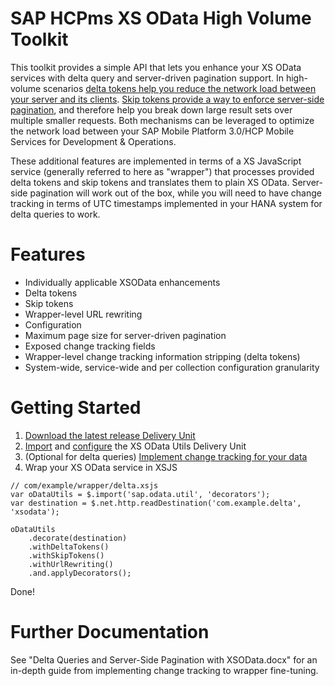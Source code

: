 # SAP HCPms XS OData High Volume Toolkit

This toolkit provides a simple API that lets you enhance your XS OData services with delta query and server-driven pagination support. In high-volume scenarios [delta tokens help you reduce the network load between your server and its clients](http://scn.sap.com/blogs/pault/2014/03/08/delta-queries-part-1). [Skip tokens provide a way to enforce server-side pagination](http://scn.sap.com/community/developer-center/mobility-platform/blog/2015/06/04/implementing-a-skip-token-odata-query-option-skiptoken-for-soap-data-using-integration-gateway), and therefore help you break down large result sets over multiple smaller requests. Both mechanisms can be leveraged to optimize the network load between your SAP Mobile Platform 3.0/HCP Mobile Services for Development & Operations.

These additional features are implemented in terms of a XS JavaScript service (generally referred to here as "wrapper") that processes provided delta tokens and skip tokens and translates them to plain XS OData. Server-side pagination will work out of the box, while you will need to have change tracking in terms of UTC timestamps implemented in your HANA system for delta queries to work.

# Features

- Individually applicable XSOData enhancements
 - Delta tokens
 - Skip tokens
 - Wrapper-level URL rewriting
- Configuration
 - Maximum page size for server-driven pagination
 - Exposed change tracking fields
 - Wrapper-level change tracking information stripping (delta tokens)
 - System-wide, service-wide and per collection configuration granularity

# Getting Started

1. [Download the latest release Delivery Unit](https://github.com/SAP/hcpms-odata-skip-token-pagination/tree/master/dist)
2. [Import](https://help.sap.com/saphelp_hanaplatform/helpdata/en/e6/c0c1f7373f417894e1f73be9f0e2fd/content.htm) and [configure](https://github.com/SAP/hcpms-xso-high-volume-toolkit#further-documentation) the XS OData Utils Delivery Unit
3. (Optional for delta queries) [Implement change tracking for your data](https://github.com/SAP/hcpms-xso-high-volume-toolkit#further-documentation)
4. Wrap your XS OData service in XSJS
```
// com/example/wrapper/delta.xsjs
var oDataUtils = $.import('sap.odata.util', 'decorators');
var destination = $.net.http.readDestination('com.example.delta', 'xsodata');

oDataUtils
	.decorate(destination)
	.withDeltaTokens()
	.withSkipTokens()
	.withUrlRewriting()
	.and.applyDecorators();
```

Done!

# Further Documentation

See "Delta Queries and Server-Side Pagination with XSOData.docx" for an in-depth guide from implementing change tracking to wrapper fine-tuning.

